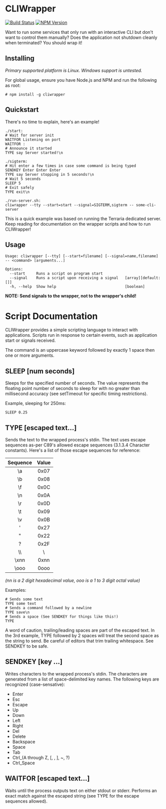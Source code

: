 CLIWrapper
==========
[![Build Status](http://jenkins.ahelper.me/buildStatus/icon?job=tests/master)](http://jenkins.ahelper.me/job/tests/master) [![NPM Version](https://www.npmjs.com/package/cliwrapper)](https://img.shields.io/npm/v/npm.svg)

Want to run some services that only run with an interactive CLI but don't want to control them manually? Does the application not shutdown cleanly when terminated? You should wrap it!

Installing
----------
_Primary supported platform is Linux. Windows support is untested._

For global usage, ensure you have Node.js and NPM and run the following as root:

```
# npm install -g cliwrapper
```

Quickstart
----------
There's no time to explain, here's an example!
```
./start:
# Wait for server init
WAITFOR Listening on port
WAITFOR :
# Announce it started
TYPE say Server started!\n

./sigterm:
# Hit enter a few times in case some command is being typed
SENDKEY Enter Enter Enter
TYPE say Server stopping in 5 seconds!\n
# Wait 5 seconds
SLEEP 5
# Exit safely
TYPE exit\n

./run-server.sh:
cliwrapper --tty --start=start --signal=SIGTERM,sigterm -- some-cli-server
```

This is a quick example was based on running the Terraria dedicated server.  Keep reading for documentation on the wrapper scripts and how to run CLIWrapper!

Usage
-----
```
Usage: cliwrapper [--tty] [--start=filename] [--signal=name,filename] -- <command> [arguments...]

Options:
  --start     Runs a script on program start
  --signal    Runs a script upon receiving a signal   [array][default: []]
  -h, --help  Show help                               [boolean]
```

**NOTE: Send signals to the wrapper, not to the wrapper's child!**

Script Documentation
====================
CLIWrapper provides a simple scripting language to interact with applications.  Scripts run in response to certain events, such as application start or signals received.

The command is an uppercase keyword followed by exactly 1 space then one or more arguments.

SLEEP [num seconds]
-------------------
Sleeps for the specified number of seconds.  The value represents the floating point number of seconds to sleep for with no greater than millisecond accuracy (see setTimeout for specific timing restrictions).

Example, sleeping for 250ms:
```
SLEEP 0.25
```

TYPE [escaped text...]
----------------------
Sends the text to the wrapped process's stdin.  The text uses escape sequences as-per C89's allowed escape sequences (3.1.3.4 Character constants).  Here's a list of those escape sequences for reference:

|Sequence|Value|
|:------:|:---:|
|   \a   | 0x07|
|   \b   | 0x08|
|   \f   | 0x0C|
|   \n   | 0x0A|
|   \r   | 0x0D|
|   \t   | 0x09|
|   \v   | 0x0B|
|   \'   | 0x27|
|   \"   | 0x22|
|   \?   | 0x2F|
|  \\\\  |  \\ |
|  \xnn  | 0xnn|
|  \ooo  | 0ooo|

_(nn is a 2 digit hexadecimal value, ooo is a 1 to 3 digit octal value)_

Examples:
```
# Sends some text
TYPE some text
# Sends a command followed by a newline
TYPE save\n
# Sends a space (See SENDKEY for things like this!)
TYPE  
```

A word of caution, trailing/leading spaces are part of the escaped text.  In the 3rd example, TYPE followed by 2 spaces will treat the second space as the string to send.  Be careful of editors that trim trailing whitespace.  See SENDKEY to be safe.

SENDKEY [key ...]
-----------------
Writes characters to the wrapped process's stdin.  The characters are generated from a list of space-delimited key names.  The following keys are recognized (case-sensative):

* Enter
* Esc
* Escape
* Up
* Down
* Left
* Right
* Del
* Delete
* Backspace
* Space
* Tab
* Ctrl_(A through Z, [, \, ], ~, ?)
* Ctrl_Space

WAITFOR [escaped text...]
-------------------------
Waits until the process outputs text on either stdout or stderr.  Performs an exact match against the escaped string (see TYPE for the escape sequences allowed).
